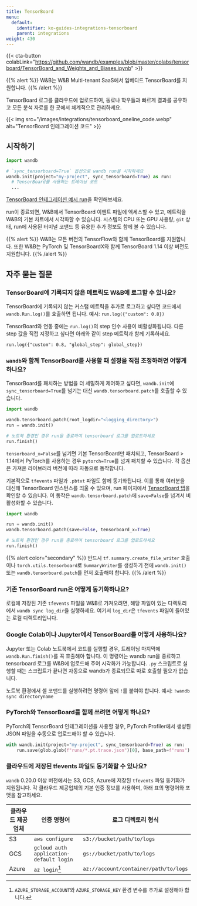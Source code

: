 ```yaml
---
title: TensorBoard
menu:
  default:
    identifier: ko-guides-integrations-tensorboard
    parent: integrations
weight: 430
---
```


{{< cta-button colabLink="https://github.com/wandb/examples/blob/master/colabs/tensorboard/TensorBoard_and_Weights_and_Biases.ipynb" >}}

{{% alert %}}
W&B는 W&B Multi-tenant SaaS에서 임베디드 TensorBoard를 지원합니다.
{{% /alert %}}

TensorBoard 로그를 클라우드에 업로드하여, 동료나 학우들과 빠르게 결과를 공유하고 모든 분석 자료를 한 곳에서 체계적으로 관리하세요.

{{< img src="/images/integrations/tensorboard_oneline_code.webp" alt="TensorBoard 인테그레이션 코드" >}}

## 시작하기

```python
import wandb

# `sync_tensorboard=True` 옵션으로 wandb run을 시작하세요
wandb.init(project="my-project", sync_tensorboard=True) as run:
  # TensorBoard를 사용하는 트레이닝 코드
  ...

```

[TensorBoard 인테그레이션 예시 run](https://wandb.ai/rymc/simple-tensorboard-example/runs/oab614zf/tensorboard)을 확인해보세요.

run이 종료되면, W&B에서 TensorBoard 이벤트 파일에 엑세스할 수 있고, 메트릭을 W&B의 기본 차트에서 시각화할 수 있습니다. 시스템의 CPU 또는 GPU 사용량, `git` 상태, run에 사용된 터미널 코맨드 등 유용한 추가 정보도 함께 볼 수 있습니다.

{{% alert %}}
W&B는 모든 버전의 TensorFlow와 함께 TensorBoard를 지원합니다. 또한 W&B는 PyTorch 및 TensorBoardX와 함께 TensorBoard 1.14 이상 버전도 지원합니다.
{{% /alert %}}

## 자주 묻는 질문

### TensorBoard에 기록되지 않은 메트릭도 W&B에 로그할 수 있나요?

TensorBoard에 기록되지 않는 커스텀 메트릭을 추가로 로그하고 싶다면 코드에서 `wandb.Run.log()`를 호출하면 됩니다. 예시: `run.log({"custom": 0.8})`

TensorBoard와 연동 중에는 `run.log()`의 step 인수 사용이 비활성화됩니다. 다른 step 값을 직접 지정하고 싶다면 아래와 같이 step 메트릭과 함께 기록하세요.

`run.log({"custom": 0.8, "global_step": global_step})`

### `wandb`와 함께 TensorBoard를 사용할 때 설정을 직접 조정하려면 어떻게 하나요?

TensorBoard를 패치하는 방법을 더 세밀하게 제어하고 싶다면, `wandb.init`에 `sync_tensorboard=True`를 넘기는 대신 `wandb.tensorboard.patch`를 호출할 수 있습니다.

```python
import wandb

wandb.tensorboard.patch(root_logdir="<logging_directory>")
run = wandb.init()

# 노트북 환경인 경우 run을 종료하여 tensorboard 로그를 업로드하세요
run.finish()
```

`tensorboard_x=False`를 넘기면 기본 TensorBoard만 패치되고, TensorBoard > 1.14에서 PyTorch를 사용하는 경우 `pytorch=True`를 넘겨 패치할 수 있습니다. 각 옵션은 가져온 라이브러리 버전에 따라 자동으로 동작합니다.

기본적으로 `tfevents` 파일과 `.pbtxt` 파일도 함께 동기화됩니다. 이를 통해 여러분을 대신해 TensorBoard 인스턴스를 띄울 수 있으며, run 페이지에서 [TensorBoard 탭](https://www.wandb.com/articles/hosted-tensorboard)을 확인할 수 있습니다. 이 동작은 `wandb.tensorboard.patch`에 `save=False`를 넘겨서 비활성화할 수 있습니다.

```python
import wandb

run = wandb.init()
wandb.tensorboard.patch(save=False, tensorboard_x=True)

# 노트북 환경인 경우 run을 종료하여 tensorboard 로그를 업로드하세요
run.finish()
```

{{% alert color="secondary" %}}
반드시 `tf.summary.create_file_writer` 호출이나 `torch.utils.tensorboard`로 `SummaryWriter`를 생성하기 전에 `wandb.init()` 또는 `wandb.tensorboard.patch`를 먼저 호출해야 합니다.
{{% /alert %}}

### 기존 TensorBoard run은 어떻게 동기화하나요?

로컬에 저장된 기존 `tfevents` 파일을 W&B로 가져오려면, 해당 파일이 있는 디렉토리에서 `wandb sync log_dir`을 실행하세요. 여기서 `log_dir`은 `tfevents` 파일이 들어있는 로컬 디렉토리입니다.

### Google Colab이나 Jupyter에서 TensorBoard를 어떻게 사용하나요?

Jupyter 또는 Colab 노트북에서 코드를 실행할 경우, 트레이닝 마지막에 `wandb.Run.finish()`를 꼭 호출해야 합니다. 이 명령어는 wandb run을 종료하고 tensorboard 로그를 W&B에 업로드해 주어 시각화가 가능합니다. `.py` 스크립트로 실행할 때는 스크립트가 끝나면 자동으로 wandb가 종료되므로 따로 호출할 필요가 없습니다.

노트북 환경에서 셸 코맨드를 실행하려면 명령어 앞에 `!`를 붙여야 합니다. 예시: `!wandb sync directoryname`

### PyTorch와 TensorBoard를 함께 쓰려면 어떻게 하나요?

PyTorch의 TensorBoard 인테그레이션을 사용할 경우, PyTorch Profiler에서 생성된 JSON 파일을 수동으로 업로드해야 할 수 있습니다.

```python
with wandb.init(project="my-project", sync_tensorboard=True) as run:
    run.save(glob.glob(f"runs/*.pt.trace.json")[0], base_path=f"runs")
```

### 클라우드에 저장된 tfevents 파일도 동기화할 수 있나요?

`wandb` 0.20.0 이상 버전에서는 S3, GCS, Azure에 저장된 `tfevents` 파일 동기화가 지원됩니다. 각 클라우드 제공업체의 기본 인증 정보를 사용하며, 아래 표의 명령어와 포맷을 참고하세요.

| 클라우드 제공업체 | 인증 명령어                                 | 로그 디렉토리 형식                      |
| ---------------- | ------------------------------------------ | -------------------------------------- |
| S3               | `aws configure`                            | `s3://bucket/path/to/logs`             |
| GCS              | `gcloud auth application-default login`    | `gs://bucket/path/to/logs`             |
| Azure            | `az login`[^1]                             | `az://account/container/path/to/logs`  |

[^1]: `AZURE_STORAGE_ACCOUNT`와 `AZURE_STORAGE_KEY` 환경 변수를 추가로 설정해야 합니다.